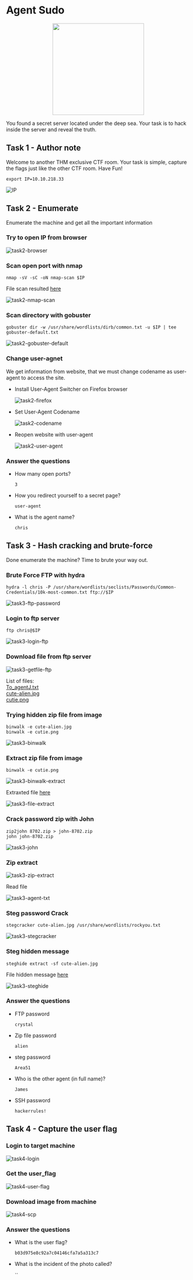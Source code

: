 # Agent Sudo

<center><img src="./images/AgentSudo.png" width="250" height="250"></center>

You found a secret server located under the deep sea. Your task is to hack inside the server and reveal the truth.

## Task 1 - Author note

Welcome to another THM exclusive CTF room. Your task is simple, capture the flags just like the other CTF room. Have Fun!

```
export IP=10.10.218.33
```

![IP](./images/IP.png)

## Task 2 - Enumerate

Enumerate the machine and get all the important information

### Try to open IP from browser

![task2-browser](./images/task2-browser.png)

### Scan open port with nmap

```
nmap -sV -sC -oN nmap-scan $IP
```

File scan resulted [here](./files/nmap-scan)

![task2-nmap-scan](./images/task2-nmap-scan.png)

### Scan directory with gobuster

```
gobuster dir -w /usr/share/wordlists/dirb/common.txt -u $IP | tee gobuster-default.txt
```

![task2-gobuster-default](./images/task2-gobuster-default.png)

### Change user-agnet

We get information from website, that we must change codename as user-agent to access the site. 

* Install User-Agent Switcher on Firefox browser

	![task2-firefox](./images/task2-firefox.png)

* Set User-Agent Codename

	![task2-codename](./images/task2-codename.png)

* Reopen website with user-agent

	![task2-user-agent](./images/task2-user-agent.png)

### Answer the questions

* How many open ports?

	`3`

* How you redirect yourself to a secret page?

	`user-agent`

* What is the agent name?

	`chris`

## Task 3 - Hash cracking and brute-force

Done enumerate the machine? Time to brute your way out.

### Brute Force FTP with hydra

```
hydra -l chris -P /usr/share/wordlists/seclists/Passwords/Common-Credentials/10k-most-common.txt ftp://$IP
```

![task3-ftp-password](./images/task3-ftp-password.png)

### Login to ftp server

```
ftp chris@$IP
```

![task3-login-ftp](./images/task3-login-ftp.png)

### Download file from ftp server

![task3-getfile-ftp](./images/task3-getfile-ftp.png)


List of files:  
[To_agentJ.txt](./files/To_agentJ.txt)  
[cute-alien.jpg](./files/cute-alien.jpg)  
[cutie.png](./files/cutie.png)  


### Trying hidden zip file from image

```
binwalk -e cute-alien.jpg
binwalk -e cutie.png
```

![task3-binwalk](./images/task3-binwalk.png)

### Extract zip file from image

```
binwalk -e cutie.png
```

![task3-binwalk-extract](./images/task3-binwalk-extract.png)

Extraxted file [here](./files/_cutie.png.extracted)

![task3-file-extract](./images/task3-file-extract.png)

### Crack password zip with John

```
zip2john 8702.zip > john-8702.zip
john john-8702.zip
```

![task3-john](./images/task3-john.png)

### Zip extract

![task3-zip-extract](./images/task3-zip-extract.png)

Read file

![task3-agent-txt](./images/task3-agent-txt.png)

### Steg password Crack

```
stegcracker cute-alien.jpg /usr/share/wordlists/rockyou.txt
```

![task3-stegcracker](./images/task3-stegcracker.png)

### Steg hidden message

```
steghide extract -sf cute-alien.jpg
```

File hidden message [here](./files/message.txt)

![task3-steghide](./images/task3-steghide.png)

### Answer the questions

* FTP password

	`crystal`

* Zip file password

	`alien`

* steg password

	`Area51`

* Who is the other agent (in full name)?

	`James`

* SSH password

	`hackerrules!`

## Task 4 - Capture the user flag

### Login to target machine

![task4-login](./images/task4-login.png)

### Get the user_flag

![task4-user-flag](./images/task4-user-flag.png)

### Download image from machine

![task4-scp](./images/task4-scp.png)

### Answer the questions

* What is the user flag?

	`b03d975e8c92a7c04146cfa7a5a313c7`

* What is the incident of the photo called?

	``